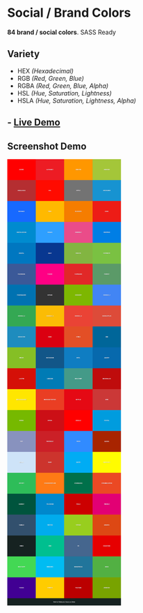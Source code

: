 # Social / Brand Colors
**84  brand / social colors**. SASS Ready

## Variety 

- HEX *(Hexadecimal)*
- RGB *(Red, Green, Blue)*
- RGBA *(Red, Green, Blue, Alpha)*
- HSL *(Hue, Saturation, Lightness)*
- HSLA *(Hue, Saturation, Lightness, Alpha)*

## - [Live Demo](http://www.fmolina.me/projects/brand-colors/)

## Screenshot Demo
![Screenshot Demo](/demo/screenshot-colors.png?raw=true "Screenshot Demo")
